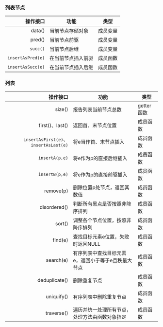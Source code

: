 ### 列表节点 ###

|          操作接口 | 功能               | 类型     |
| ----------------: | ------------------ | -------- |
|            data() | 当前节点存储对象   | 成员变量 |
|            pred() | 当前节点前驱       | 成员变量 |
|          `succ()` | 当前节点后继       | 成员变量 |
| `insertAsPred(e)` | 在当前节点插入前驱 | 成员函数 |
| `insertAsSucc(e)` | 在当前节点插入后继 | 成员函数 |

### 列表 ###

|                              操作接口 | 功能                                               | 类型       |
| ------------------------------------: | -------------------------------------------------- | ---------- |
|                                size() | 报告列表当前节点总数                               | getter函数 |
|                       first()、last() | 返回首、末节点位置                                 | 成员函数   |
| `insertAsFirst(e)`、`insertAsLast(e)` | 将e当作首、末节点插入                              | 成员函数   |
|                        `insertA(p,e)` | 将e作为p的直接后继插入                             | 成员函数   |
|                        `insertB(p,e)` | 将e作为p的直接前驱插入                             | 成员函数   |
|                             remove(p) | 删除位置p处节点，返回其数值                        | 成员函数   |
|                          disordered() | 判断所有黑点是否按照非降序排列                     | 成员函数   |
|                                sort() | 调整各个节点位置，按照非降序排列                   | 成员函数   |
|                               find(e) | 查找目标元素e位置，失败时返回NULL                  | 成员函数   |
|                             search(e) | 有序列表中查找目标元素e，返回小于等于e且秩最大节点 | 成员函数   |
|                         deduplicate() | 删除重复节点                                       | 成员函数   |
|                            uniquify() | 有序列表中删除重复节点                             | 成员函数   |
|                            traverse() | 遍历并统一处理所有节点，处理方法由函数对象指定     | 成员函数   |

